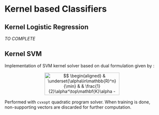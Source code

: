 # Kernel based Classifiers

## Kernel Logistic Regression

_TO COMPLETE_


## Kernel SVM

Implementation of SVM kernel solver based on dual formulation given by :

<p align="center"><img alt="$$&#10;\begin{aligned}&#10;  &amp; \underset{\alpha\in\mathbb{R}^n}{\min}&#10;  &amp; &amp; \frac{1}{2}\alpha^\top\mathbf{K}\alpha - y^\top\alpha\\&#10;  &amp; \text{s.t.}&#10;  &amp; &amp; 0 \leq y_i\alpha_i\leq \frac{1}{2\lambda n} \enspace \forall i\in[\![1,n]\!]&#10;\end{aligned}&#10;$$" src="https://rawgit.com/shahineb/kernel_challenge/shahine/../../docs/svg//188bef82edb59df5b9234f60942a41c2.png?invert_in_darkmode" align="middle" width="244.69352984999998pt" height="74.46104654999999pt"/></p>

Performed with `cvxopt` quadratic program solver. When training is done, non-supporting vectors are discarded for further computation.

